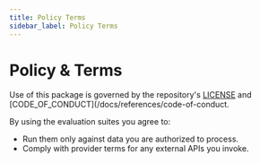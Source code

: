 ```yaml
---
title: Policy Terms
sidebar_label: Policy Terms
---
```


# Policy & Terms

Use of this package is governed by the repository's [LICENSE](../../../LICENSE) and [CODE_OF_CONDUCT](/docs/references/code-of-conduct.

By using the evaluation suites you agree to:

- Run them only against data you are authorized to process.
- Comply with provider terms for any external APIs you invoke.
